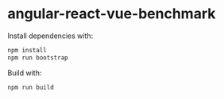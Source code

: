 # angular-react-vue-benchmark

Install dependencies with:

```bash
npm install
npm run bootstrap
```

Build with:

```bash
npm run build
```
